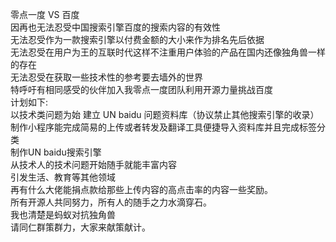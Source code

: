 零点一度 VS 百度</br>
因再也无法忍受中国搜索引擎百度的搜索内容的有效性</br>
无法忍受作为一款搜索引擎以付费金额的大小来作为排名先后依据</br>
无法忍受在用户为王的互联时代这样不注重用户体验的产品在国内还像独角兽一样的存在</br>
无法忍受在获取一些技术性的参考要去墙外的世界</br>
特呼吁有相同感受的伙伴加入我零点一度团队利用开源力量挑战百度</br>
计划如下:</br>
以技术类问题为始 建立 UN baidu 问题资料库（协议禁止其他搜索引擎的收录）</br>
 制作小程序能完成简易的上传或者转发及翻译工具便捷导入资料库并且完成标签分类</br>
制作UN baidu搜索引擎 </br>
从技术人的技术问题开始随手就能丰富内容</br>
引发生活、教育等其他领域</br>
再有什么大佬能捐点款给那些上传内容的高点击率的内容一些奖励。</br>
所有开源人共同努力，所有人的随手之力水滴穿石。</br>
我也清楚是蚂蚁对抗独角兽</br>
请同仁群策群力，大家来献策献计。</br>
